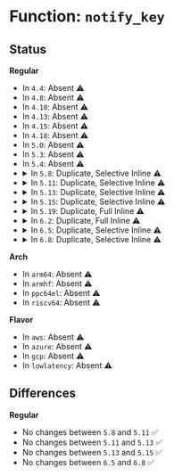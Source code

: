 # Function: <code>notify_key</code>

## Status
<b>Regular</b>
<ul>
<li>
In <code>4.4</code>: Absent ⚠️
</li>
<li>
In <code>4.8</code>: Absent ⚠️
</li>
<li>
In <code>4.10</code>: Absent ⚠️
</li>
<li>
In <code>4.13</code>: Absent ⚠️
</li>
<li>
In <code>4.15</code>: Absent ⚠️
</li>
<li>
In <code>4.18</code>: Absent ⚠️
</li>
<li>
In <code>5.0</code>: Absent ⚠️
</li>
<li>
In <code>5.3</code>: Absent ⚠️
</li>
<li>
In <code>5.4</code>: Absent ⚠️
</li>
<li>
<details>
<summary>In <code>5.8</code>: Duplicate, Selective Inline ⚠️</summary>

```c
void notify_key(struct key *key, enum key_notification_subtype subtype, u32 aux);
```

**Collision:** Static Duplication

**Inline:** Selective

**Transformation:** False

**Instances:**

```
In security/keys/key.c (ffffffff81495fbe)
Location: security/keys/internal.h:187
Inline: True
Inline callers:
  - security/keys/key.c:key_revoke
  - security/keys/key.c:key_update
  - security/keys/key.c:key_reject_and_link
  - security/keys/key.c:__key_instantiate_and_link
Direct callers:
  - security/keys/key.c:key_create_or_update
```
```
In security/keys/keyring.c (ffffffff81498339)
Location: security/keys/internal.h:187
Inline: True
Inline callers:
  - security/keys/keyring.c:keyring_clear
  - security/keys/keyring.c:key_move
  - security/keys/keyring.c:key_unlink
  - security/keys/keyring.c:__key_link
  - security/keys/keyring.c:keyring_restrict
```
```
In security/keys/keyctl.c (ffffffff8149b439)
Location: security/keys/internal.h:187
Inline: True
Inline callers:
  - security/keys/keyctl.c:keyctl_set_timeout
  - security/keys/keyctl.c:keyctl_setperm_key
  - security/keys/keyctl.c:keyctl_chown_key
```
**Symbols:**

```
ffffffff81495cd0-ffffffff81495d4f: notify_key (STB_LOCAL)
```
</details>
</li>
<li>
<details>
<summary>In <code>5.11</code>: Duplicate, Selective Inline ⚠️</summary>

```c
void notify_key(struct key *key, enum key_notification_subtype subtype, u32 aux);
```

**Collision:** Static Duplication

**Inline:** Selective

**Transformation:** False

**Instances:**

```
In security/keys/key.c (ffffffff814b3a1e)
Location: security/keys/internal.h:187
Inline: True
Inline callers:
  - security/keys/key.c:key_revoke
  - security/keys/key.c:key_update
  - security/keys/key.c:key_reject_and_link
  - security/keys/key.c:__key_instantiate_and_link
Direct callers:
  - security/keys/key.c:key_create_or_update
```
```
In security/keys/keyring.c (ffffffff814b5da9)
Location: security/keys/internal.h:187
Inline: True
Inline callers:
  - security/keys/keyring.c:keyring_clear
  - security/keys/keyring.c:key_move
  - security/keys/keyring.c:key_unlink
  - security/keys/keyring.c:__key_link
  - security/keys/keyring.c:keyring_restrict
```
```
In security/keys/keyctl.c (ffffffff814b8ec9)
Location: security/keys/internal.h:187
Inline: True
Inline callers:
  - security/keys/keyctl.c:keyctl_set_timeout
  - security/keys/keyctl.c:keyctl_setperm_key
  - security/keys/keyctl.c:keyctl_chown_key
```
**Symbols:**

```
ffffffff814b3730-ffffffff814b37af: notify_key (STB_LOCAL)
```
</details>
</li>
<li>
<details>
<summary>In <code>5.13</code>: Duplicate, Selective Inline ⚠️</summary>

```c
void notify_key(struct key *key, enum key_notification_subtype subtype, u32 aux);
```

**Collision:** Static Duplication

**Inline:** Selective

**Transformation:** False

**Instances:**

```
In security/keys/key.c (ffffffff814b984e)
Location: security/keys/internal.h:187
Inline: True
Inline callers:
  - security/keys/key.c:key_revoke
  - security/keys/key.c:key_update
  - security/keys/key.c:key_reject_and_link
  - security/keys/key.c:__key_instantiate_and_link
Direct callers:
  - security/keys/key.c:key_create_or_update
```
```
In security/keys/keyring.c (ffffffff814bbc29)
Location: security/keys/internal.h:187
Inline: True
Inline callers:
  - security/keys/keyring.c:keyring_clear
  - security/keys/keyring.c:key_move
  - security/keys/keyring.c:key_unlink
  - security/keys/keyring.c:__key_link
  - security/keys/keyring.c:keyring_restrict
```
```
In security/keys/keyctl.c (ffffffff814bed19)
Location: security/keys/internal.h:187
Inline: True
Inline callers:
  - security/keys/keyctl.c:keyctl_set_timeout
  - security/keys/keyctl.c:keyctl_setperm_key
  - security/keys/keyctl.c:keyctl_chown_key
```
**Symbols:**

```
ffffffff814b9560-ffffffff814b95df: notify_key (STB_LOCAL)
```
</details>
</li>
<li>
<details>
<summary>In <code>5.15</code>: Duplicate, Selective Inline ⚠️</summary>

```c
void notify_key(struct key *key, enum key_notification_subtype subtype, u32 aux);
```

**Collision:** Static Duplication

**Inline:** Selective

**Transformation:** False

**Instances:**

```
In security/keys/key.c (ffffffff8151207e)
Location: security/keys/internal.h:187
Inline: True
Inline callers:
  - security/keys/key.c:key_revoke
  - security/keys/key.c:key_update
  - security/keys/key.c:key_reject_and_link
  - security/keys/key.c:__key_instantiate_and_link
Direct callers:
  - security/keys/key.c:key_create_or_update
```
```
In security/keys/keyring.c (ffffffff81514489)
Location: security/keys/internal.h:187
Inline: True
Inline callers:
  - security/keys/keyring.c:keyring_clear
  - security/keys/keyring.c:key_move
  - security/keys/keyring.c:key_unlink
  - security/keys/keyring.c:__key_link
  - security/keys/keyring.c:keyring_restrict
```
```
In security/keys/keyctl.c (ffffffff81517739)
Location: security/keys/internal.h:187
Inline: True
Inline callers:
  - security/keys/keyctl.c:keyctl_set_timeout
  - security/keys/keyctl.c:keyctl_setperm_key
  - security/keys/keyctl.c:keyctl_chown_key
```
**Symbols:**

```
ffffffff81511d90-ffffffff81511e0f: notify_key (STB_LOCAL)
```
</details>
</li>
<li>
<details>
<summary>In <code>5.19</code>: Duplicate, Full Inline ⚠️</summary>

**Collision:** Static Duplication

**Inline:** Full

**Transformation:** False

**Instances:**

```
In security/keys/key.c (ffffffff815a44fc)
Location: security/keys/internal.h:187
Inline: True
Inline callers:
  - security/keys/key.c:key_revoke
  - security/keys/key.c:key_update
  - security/keys/key.c:key_create_or_update
  - security/keys/key.c:key_reject_and_link
  - security/keys/key.c:__key_instantiate_and_link
```
```
In security/keys/keyring.c (ffffffff815a6abb)
Location: security/keys/internal.h:187
Inline: True
Inline callers:
  - security/keys/keyring.c:keyring_clear
  - security/keys/keyring.c:key_move
  - security/keys/keyring.c:key_unlink
  - security/keys/keyring.c:__key_link
  - security/keys/keyring.c:keyring_restrict
```
```
In security/keys/keyctl.c (ffffffff815aa172)
Location: security/keys/internal.h:187
Inline: True
Inline callers:
  - security/keys/keyctl.c:keyctl_set_timeout
  - security/keys/keyctl.c:keyctl_setperm_key
  - security/keys/keyctl.c:keyctl_chown_key
```
</details>
</li>
<li>
<details>
<summary>In <code>6.2</code>: Duplicate, Full Inline ⚠️</summary>

**Collision:** Static Duplication

**Inline:** Full

**Transformation:** False

**Instances:**

```
In security/keys/key.c (ffffffff8164e597)
Location: security/keys/internal.h:185
Inline: True
Inline callers:
  - security/keys/key.c:key_invalidate
  - security/keys/key.c:key_revoke
  - security/keys/key.c:key_update
  - security/keys/key.c:key_create_or_update
  - security/keys/key.c:key_reject_and_link
  - security/keys/key.c:__key_instantiate_and_link
```
```
In security/keys/keyring.c (ffffffff81650a4b)
Location: security/keys/internal.h:185
Inline: True
Inline callers:
  - security/keys/keyring.c:keyring_clear
  - security/keys/keyring.c:key_move
  - security/keys/keyring.c:key_unlink
  - security/keys/keyring.c:__key_link
  - security/keys/keyring.c:keyring_restrict
```
```
In security/keys/keyctl.c (ffffffff81654442)
Location: security/keys/internal.h:185
Inline: True
Inline callers:
  - security/keys/keyctl.c:keyctl_set_timeout
  - security/keys/keyctl.c:keyctl_setperm_key
  - security/keys/keyctl.c:keyctl_chown_key
```
</details>
</li>
<li>
<details>
<summary>In <code>6.5</code>: Duplicate, Selective Inline ⚠️</summary>

```c
void notify_key(struct key *key, enum key_notification_subtype subtype, u32 aux);
```

**Collision:** Static Duplication

**Inline:** Selective

**Transformation:** False

**Instances:**

```
In security/keys/key.c (ffffffff81686df7)
Location: security/keys/internal.h:185
Inline: True
Inline callers:
  - security/keys/key.c:key_invalidate
  - security/keys/key.c:key_revoke
  - security/keys/key.c:key_update
  - security/keys/key.c:key_reject_and_link
  - security/keys/key.c:__key_instantiate_and_link
Direct callers:
  - security/keys/key.c:__key_create_or_update
```
```
In security/keys/keyring.c (ffffffff8168932b)
Location: security/keys/internal.h:185
Inline: True
Inline callers:
  - security/keys/keyring.c:keyring_clear
  - security/keys/keyring.c:key_move
  - security/keys/keyring.c:key_unlink
  - security/keys/keyring.c:__key_link
  - security/keys/keyring.c:keyring_restrict
```
```
In security/keys/keyctl.c (ffffffff8168cc82)
Location: security/keys/internal.h:185
Inline: True
Inline callers:
  - security/keys/keyctl.c:keyctl_set_timeout
  - security/keys/keyctl.c:keyctl_setperm_key
  - security/keys/keyctl.c:keyctl_chown_key
```
**Symbols:**

```
ffffffff816866d0-ffffffff8168675d: notify_key (STB_LOCAL)
```
</details>
</li>
<li>
<details>
<summary>In <code>6.8</code>: Duplicate, Selective Inline ⚠️</summary>

```c
void notify_key(struct key *key, enum key_notification_subtype subtype, u32 aux);
```

**Collision:** Static Duplication

**Inline:** Selective

**Transformation:** False

**Instances:**

```
In security/keys/key.c (ffffffff816c3307)
Location: security/keys/internal.h:179
Inline: True
Inline callers:
  - security/keys/key.c:key_invalidate
  - security/keys/key.c:key_revoke
  - security/keys/key.c:key_update
  - security/keys/key.c:key_reject_and_link
  - security/keys/key.c:__key_instantiate_and_link
Direct callers:
  - security/keys/key.c:__key_create_or_update
```
```
In security/keys/keyring.c (ffffffff816c580b)
Location: security/keys/internal.h:179
Inline: True
Inline callers:
  - security/keys/keyring.c:keyring_clear
  - security/keys/keyring.c:key_move
  - security/keys/keyring.c:key_unlink
  - security/keys/keyring.c:__key_link
  - security/keys/keyring.c:keyring_restrict
```
```
In security/keys/keyctl.c (ffffffff816c9172)
Location: security/keys/internal.h:179
Inline: True
Inline callers:
  - security/keys/keyctl.c:keyctl_set_timeout
  - security/keys/keyctl.c:keyctl_setperm_key
  - security/keys/keyctl.c:keyctl_chown_key
```
**Symbols:**

```
ffffffff816c2b40-ffffffff816c2bcd: notify_key (STB_LOCAL)
```
</details>
</li>
</ul>
<b>Arch</b>
<ul>
<li>
In <code>arm64</code>: Absent ⚠️
</li>
<li>
In <code>armhf</code>: Absent ⚠️
</li>
<li>
In <code>ppc64el</code>: Absent ⚠️
</li>
<li>
In <code>riscv64</code>: Absent ⚠️
</li>
</ul>
<b>Flavor</b>
<ul>
<li>
In <code>aws</code>: Absent ⚠️
</li>
<li>
In <code>azure</code>: Absent ⚠️
</li>
<li>
In <code>gcp</code>: Absent ⚠️
</li>
<li>
In <code>lowlatency</code>: Absent ⚠️
</li>
</ul>

## Differences
<b>Regular</b>
<ul>
<li>
No changes between <code>5.8</code> and <code>5.11</code> ✅
</li>
<li>
No changes between <code>5.11</code> and <code>5.13</code> ✅
</li>
<li>
No changes between <code>5.13</code> and <code>5.15</code> ✅
</li>
<li>
No changes between <code>6.5</code> and <code>6.8</code> ✅
</li>
</ul>
